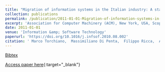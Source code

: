 ```yaml
---
title: "Migration of information systems in the Italian industry: A state of the practice survey"
collection: publications
permalink: /publication/2011-01-01-Migration-of-information-systems-in-the-Italian-industry-A-state-of-the-practice-survey
excerpt: 'Association for Computer Machinery (ACM), New York, USA, Scopus ID: 2-s2.0-78049530128, Cited by: 20'
date: 2011-01-01
venue: 'Information &amp; Software Technology'
paperurl: 'https://doi.org/10.1016/j.infsof.2010.08.002'
citation: ' Marco Torchiano,  Massimiliano Di Penta,  Filippo Ricca,  Andrea De Lucia,  Filippo Lanubile, &quot;Migration of information systems in the Italian industry: A state of the practice survey.&quot; Information &amp;amp; Software Technology, 2011.'
---
```

[Bibtex](https://dblp.org/rec/bib/journals/infsof/TorchianoPRLL11)

[Access paper here](https://doi.org/10.1016/j.infsof.2010.08.002){:target="_blank"}
